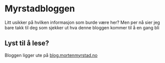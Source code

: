 # Myrstadbloggen

Litt usikker på hvilken informasjon som burde være her? Men per nå sier jeg bare takk til deg som sjekker ut hva denne bloggen kommer til å en gang bli

## Lyst til å lese?

Bloggen ligger ute på [blog.mortenmyrstad.no](https://blog.mortenmyrstad.no)
